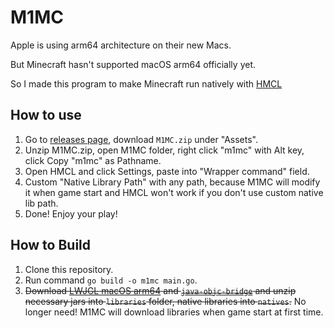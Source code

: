 # M1MC

Apple is using arm64 architecture on their new Macs.

But Minecraft hasn't supported macOS arm64 officially yet.

So I made this program to make Minecraft run natively with [HMCL](https://github.com/huanghongxun/HMCL)

## How to use

1. Go to [releases page](https://github.com/Dreamail/M1MC/releases), download `M1MC.zip` under "Assets".
2. Unzip M1MC.zip, open M1MC folder, right click "m1mc" with Alt key, click Copy "m1mc" as Pathname.
3. Open HMCL and click Settings, paste into "Wrapper command" field.
4. Custom "Native Library Path" with any path, because M1MC will modify it when game start and HMCL won't work if you don't use custom native lib path.
5. Done! Enjoy your play!

## How to Build

1. Clone this repository.
2. Run command `go build -o m1mc main.go`.
3. ~~Download [LWJGL macOS arm64](https://www.lwjgl.org/customize) and [`java-objc-bridge`](https://mvnrepository.com/artifact/ca.weblite/java-objc-bridge) and unzip necessary jars into `libraries` folder, native libraries into `natives`.~~ No longer need! M1MC will download libraries when game start at first time. 
